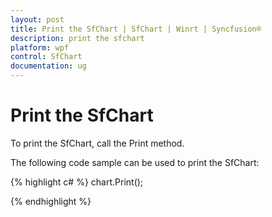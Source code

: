 ```yaml
---
layout: post
title: Print the SfChart | SfChart | Winrt | Syncfusion®
description: print the sfchart
platform: wpf
control: SfChart
documentation: ug
---
```


# Print the SfChart

To print the SfChart, call the Print method.

The following code sample can be used to print the SfChart:


{% highlight c# %}
  chart.Print();   

{% endhighlight %}

